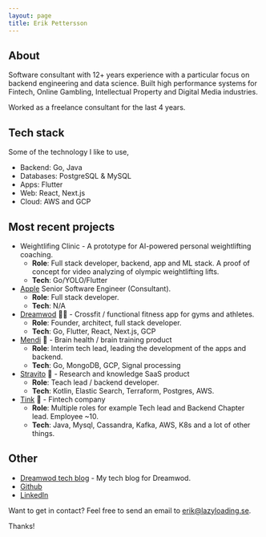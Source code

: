```yaml
---
layout: page
title: Erik Pettersson
---
```


## About 

Software consultant with 12+ years experience with a particular focus on backend
engineering and data science. Built high performance systems for Fintech, Online Gambling, Intellectual Property and Digital Media industries.

Worked as a freelance consultant for the last 4 years. 

## Tech stack 

Some of the technology I like to use,

* Backend: Go, Java
* Databases: PostgreSQL & MySQL
* Apps: Flutter
* Web: React, Next.js
* Cloud: AWS and GCP

## Most recent projects
* Weightlifing Clinic - A prototype for AI-powered personal weightlifting coaching.  
  * **Role**: Full stack developer, backend, app and ML stack. A proof of concept for video analyzing of olympic weightlifting lifts. 
  * **Tech**: Go/YOLO/Flutter
* [Apple](https://www.apple.com) Senior Software Engineer (Consultant).
  * **Role**: Full stack developer. 
  * **Tech**: N/A
* [Dreamwod](https://www.dreamwod.app) 🏋️‍♂️ - Crossfit / functional fitness app for gyms and athletes.
  * **Role**: Founder, architect, full stack developer. 
  * **Tech**: Go, Flutter, React, Next.js, GCP    
* [Mendi](https://www.mendi.io) 🧠  - Brain health / brain training product
  * **Role**: Interim tech lead, leading the development of the apps and backend. 
  * **Tech**: Go, MongoDB, GCP, Signal processing    
* [Stravito](https://www.stravito.com) 🔎 - Research and knowledge SaaS product
  * **Role**: Teach lead / backend developer. 
  * **Tech**: Kotlin, Elastic Search, Terraform, Postgres, AWS. 
* [Tink](https://www.tink.com) 💸 - Fintech company
  * **Role**: Multiple roles for example Tech lead and Backend Chapter lead. Employee ~10.     
  * **Tech**: Java, Mysql, Cassandra, Kafka, AWS, K8s and a lot of other things.   

## Other
* [Dreamwod tech blog](https://medium.com/dreamwod-tech) - My tech blog for Dreamwod. 
* [Github](https://github.com/eripe970)
* [LinkedIn](https://www.linkedin.com/in/eripet/) 

Want to get in contact? Feel free to send an email to [erik@lazyloading.se](mailto:erik@lazyloading.se). 

Thanks!
